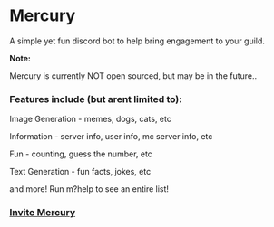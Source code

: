 # Mercury
A simple yet fun discord bot to help bring engagement to your guild.

**Note:**

Mercury is currently NOT open sourced, but may be in the future..


### Features include (but arent limited to):

Image Generation - memes, dogs, cats, etc

Information - server info, user info, mc server info, etc

Fun - counting, guess the number, etc

Text Generation - fun facts, jokes, etc

and more! Run m?help to see an entire list!

### [Invite Mercury]()
